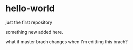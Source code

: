 # hello-world
just the first repository

something new added here.

what if master brach changes when I'm editting this brach?
